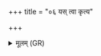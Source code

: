 +++
title = "०६ यस् त्वा कृत्य"

+++
<details><summary>मूलम् (GR)</summary>

यस् त्वा कृत्य इत्य् एका ॥
</details>